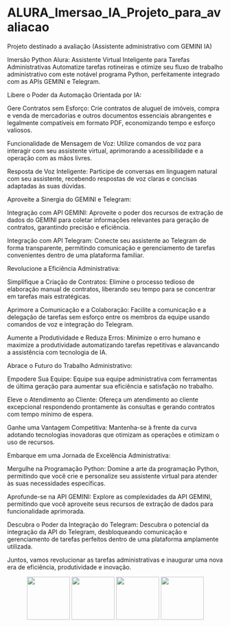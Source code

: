 # ALURA_Imersao_IA_Projeto_para_avaliacao
Projeto destinado a avaliação (Assistente administrativo com GEMINI IA)

Imersão Python Alura: Assistente Virtual Inteligente para Tarefas Administrativas
Automatize tarefas rotineiras e otimize seu fluxo de trabalho administrativo com este notável programa Python, perfeitamente integrado com as APIs GEMINI e Telegram.

Libere o Poder da Automação Orientada por IA:

Gere Contratos sem Esforço: Crie contratos de aluguel de imóveis, compra e venda de mercadorias e outros documentos essenciais abrangentes e legalmente compatíveis em formato PDF, economizando tempo e esforço valiosos.

Funcionalidade de Mensagem de Voz: Utilize comandos de voz para interagir com seu assistente virtual, aprimorando a acessibilidade e a operação com as mãos livres.

Resposta de Voz Inteligente: Participe de conversas em linguagem natural com seu assistente, recebendo respostas de voz claras e concisas adaptadas às suas dúvidas.

Aproveite a Sinergia do GEMINI e Telegram:

Integração com API GEMINI: Aproveite o poder dos recursos de extração de dados do GEMINI para coletar informações relevantes para geração de contratos, garantindo precisão e eficiência.

Integração com API Telegram: Conecte seu assistente ao Telegram de forma transparente, permitindo comunicação e gerenciamento de tarefas convenientes dentro de uma plataforma familiar.

Revolucione a Eficiência Administrativa:

Simplifique a Criação de Contratos: Elimine o processo tedioso de elaboração manual de contratos, liberando seu tempo para se concentrar em tarefas mais estratégicas.

Aprimore a Comunicação e a Colaboração: Facilite a comunicação e a delegação de tarefas sem esforço entre os membros da equipe usando comandos de voz e integração do Telegram.

Aumente a Produtividade e Reduza Erros: Minimize o erro humano e maximize a produtividade automatizando tarefas repetitivas e alavancando a assistência com tecnologia de IA.

Abrace o Futuro do Trabalho Administrativo:

Empodere Sua Equipe: Equipe sua equipe administrativa com ferramentas de última geração para aumentar sua eficiência e satisfação no trabalho.

Eleve o Atendimento ao Cliente: Ofereça um atendimento ao cliente excepcional respondendo prontamente às consultas e gerando contratos com tempo mínimo de espera.

Ganhe uma Vantagem Competitiva: Mantenha-se à frente da curva adotando tecnologias inovadoras que otimizam as operações e otimizam o uso de recursos.

Embarque em uma Jornada de Excelência Administrativa:

Mergulhe na Programação Python: Domine a arte da programação Python, permitindo que você crie e personalize seu assistente virtual para atender às suas necessidades específicas.

Aprofunde-se na API GEMINI: Explore as complexidades da API GEMINI, permitindo que você aproveite seus recursos de extração de dados para funcionalidade aprimorada.

Descubra o Poder da Integração do Telegram: Descubra o potencial da integração da API do Telegram, desbloqueando comunicação e gerenciamento de tarefas perfeitos dentro de uma plataforma amplamente utilizada.

Juntos, vamos revolucionar as tarefas administrativas e inaugurar uma nova era de eficiência, produtividade e inovação.

<div align="center">
<img src="https://github.com/Glauberrf/ALURA_Imersao_IA_Projeto_para_avaliacao/assets/22404885/9573d0c8-3983-4477-b164-79d7d01c6510" width="100px" />
<img src="https://github.com/Glauberrf/ALURA_Imersao_IA_Projeto_para_avaliacao/assets/22404885/b255bebc-d1ef-4e68-bb54-6e711b4328f9" width="100px" />
<img src="https://github.com/Glauberrf/ALURA_Imersao_IA_Projeto_para_avaliacao/assets/22404885/cb5374ff-9a00-4c58-b677-e1ef9d68d594" width="100px" />
<img src="https://github.com/Glauberrf/ALURA_Imersao_IA_Projeto_para_avaliacao/assets/22404885/671076ff-f74c-4a4e-aaeb-774ad59b498a" width="100px" />
</div>

